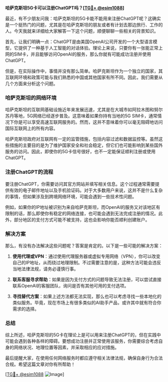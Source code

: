 **哈萨克斯坦5G卡可以注册ChatGPT吗？[[TG💪+ @esim1088](https://t.me/s/esim1088)]**

最近，有不少朋友问我：哈萨克斯坦的5G卡能不能用来注册ChatGPT呢？这确实是一个挺热门的问题，尤其是在哈萨克斯坦的朋友或者有计划去那边旅行、工作的人。今天我就来详细给大家解答一下这个问题，顺便聊聊一些相关的背景知识。

首先，让我们明确一点：ChatGPT是由美国OpenAI公司开发的一个大型语言模型，它提供了一种基于人工智能的对话体验。理论上来说，只要你有一张能正常上网的SIM卡，并且能够访问OpenAI的服务，那么你就有可能成功注册并使用ChatGPT。

但是，在实际操作中，事情并没有那么简单。哈萨克斯坦作为一个独立的国家，其互联网环境和政策可能与我们熟悉的中国或其他国家有所不同。因此，我们需要从几个方面来分析这个问题。

### 哈萨克斯坦的网络环境

哈萨克斯坦的互联网基础设施近年来发展迅速，尤其是在大城市如阿拉木图和努尔苏丹等地，5G网络已经逐步普及。这意味着如果你持有当地的5G SIM卡，通常情况下你是可以享受高速互联网服务的。然而，这并不意味着你可以毫无阻碍地访问国际互联网上的所有内容。

哈萨克斯坦政府对互联网有一定的监管措施，包括内容过滤和数据监控等。虽然这些措施的主要目的是为了维护国家安全和社会稳定，但它们也可能影响到某些国外服务的访问。因此，即使你的5G卡信号很好，也不一定能保证顺利注册或使用ChatGPT。

### 注册ChatGPT的流程

要注册ChatGPT，你需要访问其官方网站并填写相关信息。这个过程通常需要提供有效的电子邮件地址以及手机验证码。对于大多数用户来说，这并不是什么复杂的事情，但如果涉及到跨境网络环境，可能会遇到一些技术性问题。

例如，如果你的IP地址被识别为来自哈萨克斯坦，而OpenAI的服务又对该地区有限制的话，那么即使你有稳定的网络连接，也可能会遇到无法完成注册的情况。此外，部分地区的支付方式可能不被支持，这也会影响你能否顺利创建账户。

### 解决方案

那么，有没有办法解决这些问题呢？答案是肯定的。以下是一些可能的解决方案：

1. **使用代理或VPN**：通过使用代理服务器或虚拟专用网络（VPN），你可以改变自己的IP地址，从而绕过地理限制。不过需要注意的是，这种方法可能会违反当地法律法规，请务必谨慎行事。
   
2. **联系客服寻求帮助**：如果是因为支付方式的问题导致无法注册，可以尝试直接联系OpenAI的客服团队，询问是否有其他可用的支付选项。

3. **寻找替代方案**：如果上述方法都无法实现，那么也可以考虑寻找一些本地化的类似服务。毕竟，现在市场上有很多类似的AI助手产品，或许其中就有符合你需求的选择。

### 总结

综上所述，哈萨克斯坦的5G卡在理论上是可以用来注册ChatGPT的，但在实践中可能会遇到各种各样的障碍。要想成功注册并正常使用该服务，你需要综合考虑自身的网络状况、地理位置等因素，并采取相应的应对措施。

最后提醒大家，在使用任何网络服务时都应遵守相关法律法规，确保自身行为合法合规。希望这篇文章对你有所帮助！

[[TG💪+ @esim1088](https://t.me/s/esim1088) ![Image](https://i.postimg.cc/4NQfJmqS/Snipaste-2025-05-13-00-14-12.png)]